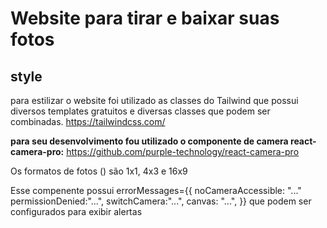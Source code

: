 # Website para tirar e baixar suas fotos

## style

para estilizar o website foi utilizado as classes do Tailwind que possui diversos templates gratuitos
e diversas classes que podem ser combinadas.
https://tailwindcss.com/

**para seu desenvolvimento fou utilizado o componente de camera react-camera-pro:**
https://github.com/purple-technology/react-camera-pro

Os formatos de fotos () são 1x1, 4x3 e 16x9

Esse compenente possui errorMessages={{
  noCameraAccessible: "..."
  permissionDenied:"...",
  switchCamera:"...",
  canvas: "...",
  }} que podem ser configurados para exibir alertas
